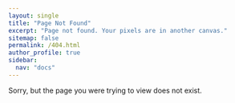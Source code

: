 ```yaml
---
layout: single
title: "Page Not Found"
excerpt: "Page not found. Your pixels are in another canvas."
sitemap: false
permalink: /404.html
author_profile: true
sidebar:
  nav: "docs"
---
```


Sorry, but the page you were trying to view does not exist.
